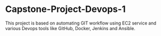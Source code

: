 # Capstone-Project-Devops-1
This project is based on automating GIT workflow using EC2 service and various Devops tools like GitHub, Docker, Jenkins and Ansible. 
